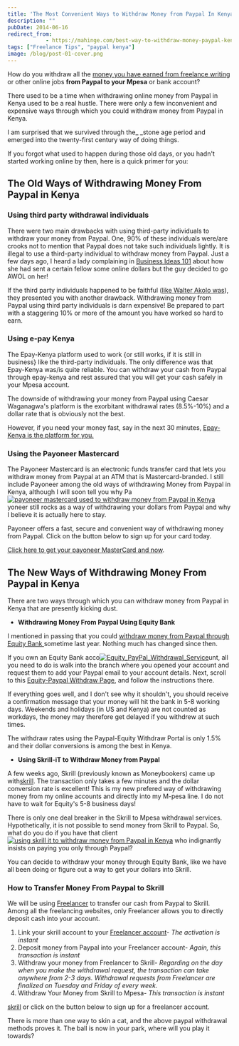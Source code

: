 ```yaml
---
title: 'The Most Convenient Ways to Withdraw Money from Paypal In Kenya'
description: ""
pubDate: 2014-06-16
redirect_from:
            - https://mahinge.com/best-way-to-withdraw-money-paypal-kenya/
tags: ["Freelance Tips", "paypal kenya"]
image: /blog/post-01-cover.png
---
```

How do you withdraw all the [money you have earned from freelance writing](https://mahinge.com/can-make-money-freelancing-kenya/ "freelance writing jobs") or other online jobs **from Paypal to your Mpesa** or bank account?

There used to be a time when withdrawing online money from Paypal in Kenya used to be a real hustle. There were only a few inconvenient and expensive ways through which you could withdraw money from Paypal in Kenya.

I am surprised that we survived through the\_ \_stone age period and emerged into the twenty-first century way of doing things.

If you forgot what used to happen during those old days, or you hadn't started working online by then, here is a quick primer for you:

## The Old Ways of Withdrawing Money From Paypal in Kenya

### **Using third party withdrawal individuals**

There were two main drawbacks with using third-party individuals to withdraw your money from Paypal. One, 90% of these individuals were/are crooks not to mention that Paypal does not take such individuals lightly. It is illegal to use a third-party individual to withdraw money from Paypal. Just a few days ago, I heard a lady complaining in [Business Ideas 101](https://mahinge.com/wp-content/uploads/2014/06/businessideas101 "Business Ideas 101") about how she had sent a certain fellow some online dollars but the guy decided to go AWOL on her!

If the third party individuals happened to be faithful ([like Walter Akolo was](http://kenyanpridespot.com/walter-akolo-paypal-mpesa-investors-scandal/ "investing in forex")), they presented you with another drawback. Withdrawing money from Paypal using third party individuals is darn expensive! Be prepared to part with a staggering 10% or more of the amount you have worked so hard to earn.

### **Using e-pay Kenya**

The Epay-Kenya platform used to work {or still works, if it is still in business} like the third-party individuals. The only difference was that Epay-Kenya was/is quite reliable. You can withdraw your cash from Paypal through epay-kenya and rest assured that you will get your cash safely in your Mpesa account.

The downside of withdrawing your money from Paypal using Caesar Waganagwa's platform is the exorbitant withdrawal rates (8.5%-10%) and a dollar rate that is obviously not the best.

However, if you need your money fast, say in the next 30 minutes, [Epay-Kenya is the platform for you.](https://mahinge.com/visit/epay-kenya "epay-kenya")

### **Using the Payoneer Mastercard**

The Payoneer Mastercard is an electronic funds transfer card that lets you withdraw money from Paypal at an ATM that is Mastercard-branded. I still include Payoneer among the old ways of withdrawing Money from Paypal in Kenya, although I will soon tell you why Pa[![payoneer mastercard used to withdraw money from Paypal in Kenya](https://mahinge.com/wp-content/uploads/2014/06/payoneer-mastercard.jpg)](https://mahinge.com/wp-content/uploads/2014/06/payoneer-mastercard.jpg)yoneer still rocks as a way of withdrawing your dollars from Paypal and why I believe it is actually here to stay.

Payoneer offers a fast, secure and convenient way of withdrawing money from Paypal. Click on the button below to sign up for your card today.

[Click here to get your payoneer MasterCard and now](https://mahinge.com/visit/payoneer "Payoneer").

## **The New Ways of Withdrawing Money From Paypal in Kenya**

There are two ways through which you can withdraw money from Paypal in Kenya that are presently kicking dust.

- **Withdrawing Money From Paypal Using Equity Bank**

I mentioned in passing that you could [withdraw money from Paypal through Equity Bank ](https://mahinge.com/2013-was-a-good-year-for-freelancers-in-kenya-2014-will-even-be-better/)sometime last year. Nothing much has changed since then.

If you own an Equity Bank acco[![Equity_PayPal_Withdrawal_Service](https://mahinge.com/wp-content/uploads/2014/06/Equity_PayPal_Withdrawal_Service-300x201.png)](https://mahinge.com/wp-content/uploads/2014/06/Equity_PayPal_Withdrawal_Service.png)unt, all you need to do is walk into the branch where you opened your account and request them to add your Paypal email to your account details. Next, scroll to this [Equity-Paypal Withdraw Page](https://epal.equitybankgroup.com/paypal/pages/paypal_withdraw_service.html), and follow the instructions there.

If everything goes well, and I don't see why it shouldn't, you should receive a confirmation message that your money will hit the bank in 5-8 working days. Weekends and holidays (in US and Kenya) are not counted as workdays, the money may therefore get delayed if you withdrew at such times.

The withdraw rates using the Paypal-Equity Withdraw Portal is only 1.5% and their dollar conversions is among the best in Kenya.

- **Using Skrill-iT to Withdraw Money from Paypal**

A few weeks ago, Skrill (previously known as Moneybookers) came up with[skrill](https://mahinge.com/visit/skrill). The transaction only takes a few minutes and the dollar conversion rate is excellent! This is my new prefered way of withdrawing money from my online accounts and directly into my M-pesa line. I do not have to wait for Equity's 5-8 business days!

There is only one deal breaker in the Skrill to Mpesa withdrawal services. Hypothetically, it is not possible to send money from Skrill to Paypal. So, what do you do if you have that client[![using skrill it to withdraw money from Paypal in Kenya](https://mahinge.com/wp-content/uploads/2014/06/using-skrill-it-to-withdraw-money-from-Paypal-in-Kenya-300x113.png)](https://mahinge.com/wp-content/uploads/2014/06/using-skrill-it-to-withdraw-money-from-Paypal-in-Kenya.png) who indignantly insists on paying you only through Paypal?

You can decide to withdraw your money through Equity Bank, like we have all been doing or figure out a way to get your dollars into Skrill.

### How to Transfer Money From Paypal to Skrill

We will be using [Freelancer](https://mahinge.com/visit/freelancer/ "freelancer") to transfer our cash from Paypal to Skrill. Among all the freelancing websites, only Freelancer allows you to directly deposit cash into your account.

1.  Link your skrill account to your [Freelancer account](https://mahinge.com/visit/freelancer/ "freelancer.com account")- _The activation is instant_
2.  Deposit money from Paypal into your Freelancer account- _Again, this transaction is instant_
3.  Withdraw your money from Freelancer to Skrill- _Regarding on the day when you make the withdrawal request, the transaction can take anywhere from 2-3 days. Withdrawal requests from Freelancer are finalized on Tuesday and Friday of every week._
4.  Withdraw Your Money from Skrill to Mpesa- _This transaction is instant_

[skrill](https://mahinge.com/visit/skrill) or click on the button below to sign up for a freelancer account.

There is more than one way to skin a cat, and the above paypal withdrawal methods proves it. The ball is now in your park, where will you play it towards?
